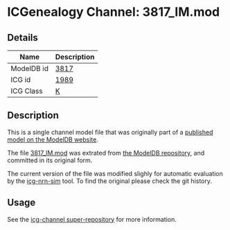 # ICGenealogy Channel: 3817\_IM.mod

## Details

Name | Description
---- | -----------
ModelDB id | [3817](http://senselab.med.yale.edu/ModelDB/ShowModel.cshtml?model=3817)
ICG id | [1989](http://icg.neurotheory.ox.ac.uk/channels/1/1989)
ICG Class | [K](http://icg.neurotheory.ox.ac.uk/channels/1)

## Description

This is a single channel model file that was originally part of a [published model on the ModelDB website](http://senselab.med.yale.edu/ModelDB/ShowModel.cshtml?model=3817).


The file [3817\_IM.mod](3817_IM.mod) was extrated from [the ModelDB repository](http://senselab.med.yale.edu/ModelDB/ShowModel.cshtml?model=3817), and committed in its original form.

The current version of the file was modified slighly for automatic evaluation by the [icg-nrn-sim](https://github.com/icgenealogy/icg-nrn-sim) tool. To find the original please check the git history.


## Usage

See the [icg-channel super-repository](https://github.com/icgenealogy/icg-channels) for more information.